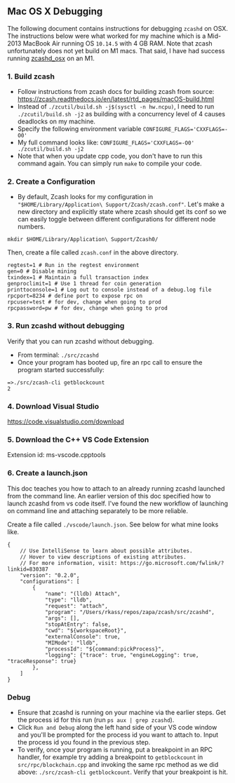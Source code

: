 ## Mac OS X Debugging

The following document contains instructions for debugging `zcashd` on OSX. The instructions below were what worked for my machine which is a Mid-2013 MacBook Air running OS `10.14.5` with 4 GB RAM. Note that zcash unfortunately does not yet build on M1 macs. That said, I have had success running [zcashd_osx](https://github.com/zapalabs/zcash/blob/master/src/zcashd_osx) on an M1.

### 1. Build zcash

- Follow instructions from zcash docs for building zcash from source: https://zcash.readthedocs.io/en/latest/rtd_pages/macOS-build.html
- Instead of `./zcutil/build.sh -j$(sysctl -n hw.ncpu)`, I need to run  `./zcutil/build.sh -j2` as building with a concurrency level of 4 causes deadlocks on my machine.
- Specify the following environment variable `CONFIGURE_FLAGS='CXXFLAGS=-O0'`
- My full command looks like: `CONFIGURE_FLAGS='CXXFLAGS=-O0' ./zcutil/build.sh -j2`
- Note that when you update cpp code, you don't have to run this command again. You can simply run `make` to compile your code.

### 2. Create a Configuration

- By default, Zcash looks for my configuration in `"$HOME/Library/Application\ Support/Zcash/zcash.conf"`. Let's make a new directory and explicitly state where zcash should get its conf so we can easily toggle between different configurations for different node numbers. 

```
mkdir $HOME/Library/Application\ Support/Zcash0/
```

Then, create a file called `zcash.conf` in the above directory.

```
regtest=1 # Run in the regtest environment
gen=0 # Disable mining
txindex=1 # Maintain a full transaction index
genproclimit=1 # Use 1 thread for coin generation
printtoconsole=1 # Log out to console instead of a debug.log file
rpcport=8234 # define port to expose rpc on
rpcuser=test # for dev, change when going to prod
rpcpassword=pw # for dev, change when going to prod
```

### 3. Run zcashd without debugging

Verify that you can run zcashd without debugging.

- From terminal: `./src/zcashd`
- Once your program has booted up, fire an rpc call to ensure the program started successfully:
```
=>./src/zcash-cli getblockcount
2
```

### 4. Download Visual Studio

https://code.visualstudio.com/download

### 5. Download the C++ VS Code Extension

Extension id: ms-vscode.cpptools

### 6. Create a launch.json

This doc teaches you how to attach to an already running zcashd launched from the command line. An earlier version of this doc specified how to launch zcashd from vs code itself. I've found the new workflow of launching on command line and attaching separately to be more reliable.

Create a file called `./vscode/launch.json`. See below for what mine looks like.

```
{
    // Use IntelliSense to learn about possible attributes.
    // Hover to view descriptions of existing attributes.
    // For more information, visit: https://go.microsoft.com/fwlink/?linkid=830387
    "version": "0.2.0",
    "configurations": [
        {
            "name": "(lldb) Attach",
            "type": "lldb",
            "request": "attach",
            "program": "/Users/rkass/repos/zapa/zcash/src/zcashd",
            "args": [],
            "stopAtEntry": false,
            "cwd": "${workspaceRoot}",
            "externalConsole": true,
            "MIMode": "lldb",
            "processId": "${command:pickProcess}",
            "logging": {"trace": true, "engineLogging": true, "traceResponse": true}
        },
    ]
}
```

### Debug

- Ensure that zcashd is running on your machine via the earlier steps. Get the process id for this run (run `ps aux | grep zcashd`). 
- Click `Run and Debug` along the left hand side of your VS code window and you'll be prompted for the process id you want to attach to. Input the process id you found in the previous step. 
- To verify, once your program is running, put a breakpoint in an RPC handler, for example try adding a breakpoint to `getblockcount` in `src/rpc/blockchain.cpp` and invoking the same rpc method as we did above: `./src/zcash-cli getblockcount`. Verify that your breakpoint is hit.
